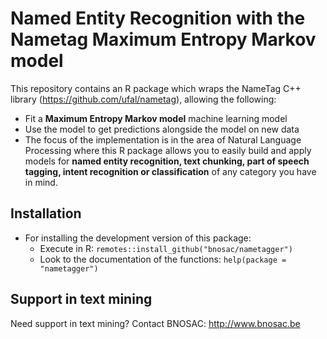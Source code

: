 # Named Entity Recognition with the Nametag Maximum Entropy Markov model 

This repository contains an R package which wraps the NameTag C++ library (https://github.com/ufal/nametag), allowing the following:
  
- Fit a **Maximum Entropy Markov model** machine learning model
- Use the model to get predictions alongside the model on new data
- The focus of the implementation is in the area of Natural Language Processing where this R package allows you to easily build and apply models for **named entity recognition, text chunking, part of speech tagging, intent recognition or classification** of any category you have in mind.

## Installation

- For installing the development version of this package: 
    - Execute in R: `remotes::install_github("bnosac/nametagger")`
    - Look to the documentation of the functions: `help(package = "nametagger")`

## Support in text mining

Need support in text mining?
Contact BNOSAC: http://www.bnosac.be
